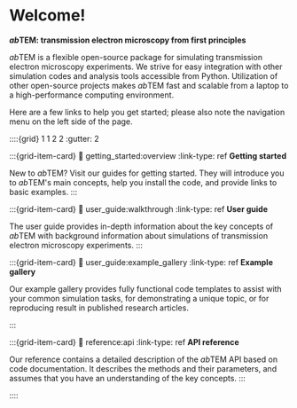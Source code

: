 # Welcome!

__*ab*TEM: transmission electron microscopy from first principles__

*ab*TEM is a flexible open-source package for simulating transmission electron microscopy experiments. We strive for 
easy integration with other simulation codes and analysis tools accessible from Python. Utilization of other 
open-source projects makes *ab*TEM fast and scalable from a laptop to a high-performance computing environment.

Here are a few links to help you get started; please also note the navigation menu on the left side of the page.

::::{grid} 1 1 2 2
:gutter: 2

:::{grid-item-card}
:link: getting_started:overview
:link-type: ref
**Getting started**

New to *ab*TEM? Visit our guides for getting started. They will introduce you to *ab*TEM's main concepts, help you
install the code, and provide links to basic examples.
:::

:::{grid-item-card}
:link: user_guide:walkthrough
:link-type: ref
**User guide**

The user guide provides in-depth information about the key concepts of *ab*TEM with background information about
simulations of transmission electron microscopy experiments.
:::

:::{grid-item-card}
:link: user_guide:example_gallery
:link-type: ref
**Example gallery**

Our example gallery provides fully functional code templates to assist with your common simulation tasks, for 
demonstrating a unique topic, or for reproducing result in published research articles.

:::

:::{grid-item-card}
:link: reference:api
:link-type: ref
**API reference**

Our reference contains a detailed description of the *ab*TEM API based on code documentation. It describes the methods 
and their parameters, and assumes that you have an understanding of the key concepts.
:::

::::